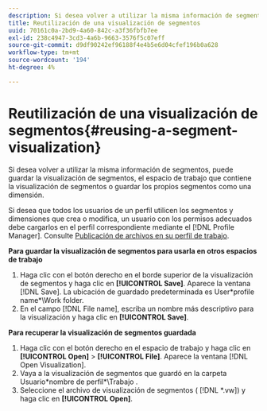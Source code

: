```yaml
---
description: Si desea volver a utilizar la misma información de segmentos, puede guardar la visualización de segmentos, el espacio de trabajo que contiene la visualización de segmentos o guardar los propios segmentos como una dimensión.
title: Reutilización de una visualización de segmentos
uuid: 70161c0a-2bd9-4a60-842c-a3f36fbfb7ee
exl-id: 238c4947-3cd3-4a6b-9663-3576f5c07eff
source-git-commit: d9df90242ef96188f4e4b5e6d04cfef196b0a628
workflow-type: tm+mt
source-wordcount: '194'
ht-degree: 4%

---
```


# Reutilización de una visualización de segmentos{#reusing-a-segment-visualization}

Si desea volver a utilizar la misma información de segmentos, puede guardar la visualización de segmentos, el espacio de trabajo que contiene la visualización de segmentos o guardar los propios segmentos como una dimensión.

Si desea que todos los usuarios de un perfil utilicen los segmentos y dimensiones que crea o modifica, un usuario con los permisos adecuados debe cargarlos en el perfil correspondiente mediante el [!DNL Profile Manager]. Consulte [Publicación de archivos en su perfil de trabajo](../../../../home/c-get-started/c-admin-intrf/c-prof-mgr/t-pub-files-wkg-prof.md#task-a0106e010c834d16bd60eef4721b6af9).

**Para guardar la visualización de segmentos para usarla en otros espacios de trabajo**

1. Haga clic con el botón derecho en el borde superior de la visualización de segmentos y haga clic en **[!UICONTROL Save]**. Aparece la ventana [!DNL Save]. La ubicación de guardado predeterminada es User\*profile name*\Work folder.
1. En el campo [!DNL File name], escriba un nombre más descriptivo para la visualización y haga clic en **[!UICONTROL Save]**.

**Para recuperar la visualización de segmentos guardada**

1. Haga clic con el botón derecho en el espacio de trabajo y haga clic en **[!UICONTROL Open]** > **[!UICONTROL File]**. Aparece la ventana [!DNL Open Visualization].
1. Vaya a la visualización de segmentos que guardó en la carpeta Usuario\*nombre de perfil*\Trabajo .
1. Seleccione el archivo de visualización de segmentos ( [!DNL *.vw]) y haga clic en **[!UICONTROL Open]**.
